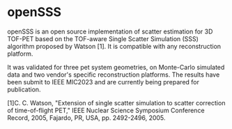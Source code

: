 # openSSS

 openSSS is an open source implementation of scatter estimation for 3D TOF-PET based on the TOF-aware Single Scatter Simulation (SSS) algorithm proposed by Watson [1]. It is compatible with any reconstruction platform.
 
 It was validated for three pet system geometries, on Monte-Carlo simulated data and two vendor's specific reconstruction platforms. The results have been submit to IEEE MIC2023 and are currently being prepared for publication.
 
 [1]C. C. Watson, "Extension of single scatter simulation to scatter correction of time-of-flight PET," IEEE Nuclear Science Symposium Conference Record, 2005, Fajardo, PR, USA, pp. 2492-2496, 2005.